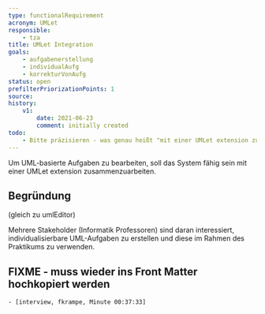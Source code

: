 ```yaml
---
type: functionalRequirement
acronym: UMLet
responsible:
    - tza
title: UMLet Integration
goals:
    - aufgabenerstellung
    - individualAufg
    - korrekturVonAufg
status: open
prefilterPriorizationPoints: 1
source:
history:
    v1:
        date: 2021-06-23
        comment: initially created
todo:
    - Bitte präzisieren - was genau heißt "mit einer UMLet extension zusammenarbeiten" ? Was wird über die jetzige Integration hinaus gebraucht? Jetzt kann man schon ein *.uxf ablegen, und es wird zu einer Graphik und kann im Markdown eingebunden werden. 
---
```


Um UML-basierte Aufgaben zu bearbeiten, soll das System fähig sein mit einer UMLet extension zusammenzuarbeiten.

## Begründung

(gleich zu umlEditor)

Mehrere Stakeholder (Informatik Professoren) sind daran interessiert, individualisierbare UML-Aufgaben
zu erstellen und diese im Rahmen des Praktikums zu verwenden.


## FIXME - muss wieder ins Front Matter hochkopiert werden
    - [interview, fkrampe, Minute 00:37:33]

